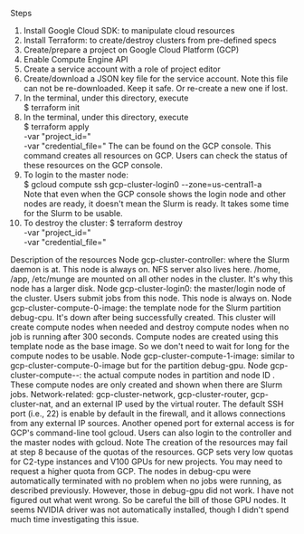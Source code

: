 Steps
1. Install Google Cloud SDK: to manipulate cloud resources
2. Install Terraform: to create/destroy clusters from pre-defined specs
3. Create/prepare a project on Google Cloud Platform (GCP)
4. Enable Compute Engine API
5. Create a service account with a role of project editor
6. Create/download a JSON key file for the service account. Note this file can not be re-downloaded. Keep it safe. Or re-create a new one if lost.
7. In the terminal, under this directory, execute							
    $ terraform init
8. In the terminal, under this directory, execute						
    $ terraform apply \
      -var "project_id=<PROJECT ID>" \
      -var "credential_file=<CREDENTIAL FILE NAME>"
The <PROJECT ID> can be found on the GCP console. This command creates all resources on GCP. Users can check the status of these resources on the GCP console.
9. To login to the master node:									
  $ gcloud compute ssh gcp-cluster-login0 --zone=us-central1-a		
Note that even when the GCP console shows the login node and other nodes are ready, it doesn't mean the Slurm is ready. It takes some time for the Slurm to be usable.
10. To destroy the cluster:
  $ terraform destroy \
      -var "project_id=<PROJECT ID>" \
      -var "credential_file=<CREDENTIAL FILE NAME>"

Description of the resources
Node gcp-cluster-controller: where the Slurm daemon is at. This node is always on. NFS server also lives here. /home, /app, /etc/munge are mounted on all other nodes in the cluster. It's why this node has a larger disk.
Node gcp-cluster-login0: the master/login node of the cluster. Users submit jobs from this node. This node is always on.
Node gcp-cluster-compute-0-image: the template node for the Slurm partition debug-cpu. It's down after being successfully created. This cluster will create compute nodes when needed and destroy compute nodes when no job is running after 300 seconds. Compute nodes are created using this template node as the base image. So we don't need to wait for long for the compute nodes to be usable.
Node gcp-cluster-compute-1-image: similar to gcp-cluster-compute-0-image but for the partition debug-gpu.
Node gcp-cluster-compute-<x>-<y>: the actual compute nodes in partition <x> and node ID <y>. These compute nodes are only created and shown when there are Slurm jobs.
Network-related: gcp-cluster-network, gcp-cluster-router, gcp-cluster-nat, and an external IP used by the virtual router. The default SSH port (i.e., 22) is enable by default in the firewall, and it allows connections from any external IP sources. Another opened port for external access is for GCP's command-line tool gcloud. Users can also login to the controller and the master nodes with gcloud.
Note
The creation of the resources may fail at step 8 because of the quotas of the resources. GCP sets very low quotas for C2-type instances and V100 GPUs for new projects. You may need to request a higher quota from GCP.
The nodes in debug-cpu were automatically terminated with no problem when no jobs were running, as described previously. However, those in debug-gpu did not work. I have not figured out what went wrong. So be careful the bill of those GPU nodes.
It seems NVIDIA driver was not automatically installed, though I didn't spend much time investigating this issue.
